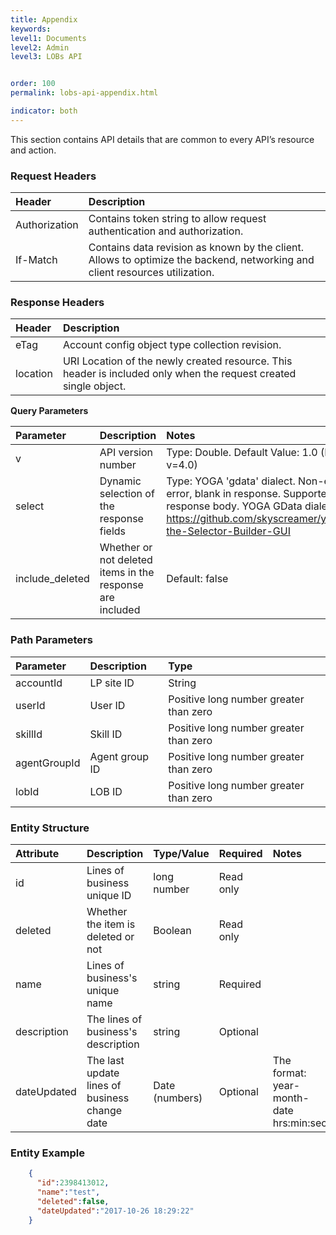 ```yaml
---
title: Appendix
keywords:
level1: Documents
level2: Admin
level3: LOBs API


order: 100
permalink: lobs-api-appendix.html

indicator: both
---
```


This section contains API details that are common to every API’s resource and action.

### Request Headers

| Header | Description |
| :-------- | :------------ |
| Authorization | Contains token string to allow request authentication and authorization. |
| If-Match | Contains data revision as known by the client. Allows to optimize the backend, networking and client resources utilization. |

### Response Headers

| Header | Description |
| :-------- | :------------ |
| eTag | Account config object type collection revision. |
| location | URI Location of the newly created resource. This header is included only when the request created single object. |

**Query Parameters**

| Parameter | Description | Notes | Required |
| :------------ | :------------ | :------- | :--- |
| v | API version number | Type: Double. Default Value: 1.0 (Most updated: v=4.0) | Required |
| select | Dynamic selection of the response fields | Type: YOGA 'gdata' dialect. Non-existing field: no error, blank in response. Supported fields: Any in response body. YOGA GData dialect builder url: https://github.com/skyscreamer/yoga/wiki/Using-the-Selector-Builder-GUI | Optional |
| include_deleted | Whether or not deleted items in the response are included | Default: false | Optional |

### Path Parameters

| Parameter | Description | Type |
| :----------- | :------------  | :----- |
| accountId | LP site ID | String  |
| userId | User ID | Positive long number greater than zero |
| skillId | Skill ID | Positive long number greater than zero |
| agentGroupId | Agent group ID | Positive long number greater than zero |
| lobId | LOB ID | Positive long number greater than zero |

### Entity Structure

| Attribute | Description | Type/Value | Required | Notes |
| :--------- | :-------------- | :----------- | :--- | :--- |
| id | Lines of business unique ID | long number | Read only |  |
| deleted | Whether the item is deleted or not | Boolean | Read only | |
| name | Lines of business's unique name | string | Required | |
| description | The lines of business's description | string | Optional | |
| dateUpdated | The last update lines of business change date  | Date (numbers) | Optional | The format: year-month-date hrs:min:sec |

### Entity Example

```json
    {
      "id":2398413012,
      "name":"test",
      "deleted":false,
      "dateUpdated":"2017-10-26 18:29:22"
    }
```
